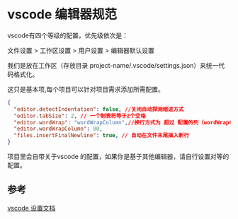 # vscode 编辑器规范

vscode有四个等级的配置，优先级依次是：

文件设置 > 工作区设置 > 用户设置 > 编辑器默认设置

我们是放在工作区（存放目录 project-name/.vscode/settings.json）来统一代码格式化。

这只是基本项,每个项目可以针对项目需求添加所需配置。

```json
{
  "editor.detectIndentation": false, //关闭自动探测缩进方式
  "editor.tabSize": 2, // 一个制表符等于2个空格
  "editor.wordWrap": "wordWrapColumn",//换行方式为 超过 配置的列（wordWrapColumn） 就换行发的发生 第三方的
  "editor.wordWrapColumn": 80,
  "files.insertFinalNewline": true, // 自动在文件末尾插入新行
}
```

项目里会自带关于vscode 的配置，如果你是基于其他编辑器，请自行设置对等的配置。

## 参考

[vscode 设置文档](https://code.visualstudio.com/docs/getstarted/settings)

[1]:http://editorconfig.org/
